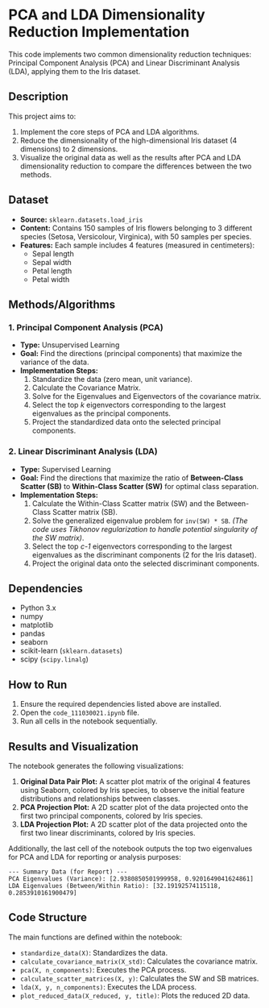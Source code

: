 
# PCA and LDA Dimensionality Reduction Implementation
This code implements two common dimensionality reduction techniques: Principal Component Analysis (PCA) and Linear Discriminant Analysis (LDA), applying them to the Iris dataset.

## Description

This project aims to:
1.  Implement the core steps of PCA and LDA algorithms.
2.  Reduce the dimensionality of the high-dimensional Iris dataset (4 dimensions) to 2 dimensions.
3.  Visualize the original data as well as the results after PCA and LDA dimensionality reduction to compare the differences between the two methods.

## Dataset

* **Source:** `sklearn.datasets.load_iris`
* **Content:** Contains 150 samples of Iris flowers belonging to 3 different species (Setosa, Versicolour, Virginica), with 50 samples per species.
* **Features:** Each sample includes 4 features (measured in centimeters):
    * Sepal length
    * Sepal width
    * Petal length
    * Petal width

## Methods/Algorithms

### 1. Principal Component Analysis (PCA)
* **Type:** Unsupervised Learning
* **Goal:** Find the directions (principal components) that maximize the variance of the data.
* **Implementation Steps:**
    1.  Standardize the data (zero mean, unit variance).
    2.  Calculate the Covariance Matrix.
    3.  Solve for the Eigenvalues and Eigenvectors of the covariance matrix.
    4.  Select the top *k* eigenvectors corresponding to the largest eigenvalues as the principal components.
    5.  Project the standardized data onto the selected principal components.

### 2. Linear Discriminant Analysis (LDA)
* **Type:** Supervised Learning
* **Goal:** Find the directions that maximize the ratio of **Between-Class Scatter (SB)** to **Within-Class Scatter (SW)** for optimal class separation.
* **Implementation Steps:**
    1.  Calculate the Within-Class Scatter matrix (SW) and the Between-Class Scatter matrix (SB).
    2.  Solve the generalized eigenvalue problem for `inv(SW) * SB`. *(The code uses Tikhonov regularization to handle potential singularity of the SW matrix)*.
    3.  Select the top *c-1* eigenvectors corresponding to the largest eigenvalues as the discriminant components (2 for the Iris dataset).
    4.  Project the original data onto the selected discriminant components.

## Dependencies

* Python 3.x
* numpy
* matplotlib
* pandas
* seaborn
* scikit-learn (`sklearn.datasets`)
* scipy (`scipy.linalg`)


## How to Run

1.  Ensure the required dependencies listed above are installed.
2.  Open the `code_111030021.ipynb` file.
3.  Run all cells in the notebook sequentially.

## Results and Visualization

The notebook generates the following visualizations:

1.  **Original Data Pair Plot:** A scatter plot matrix of the original 4 features using Seaborn, colored by Iris species, to observe the initial feature distributions and relationships between classes.
2.  **PCA Projection Plot:** A 2D scatter plot of the data projected onto the first two principal components, colored by Iris species.
3.  **LDA Projection Plot:** A 2D scatter plot of the data projected onto the first two linear discriminants, colored by Iris species.

Additionally, the last cell of the notebook outputs the top two eigenvalues for PCA and LDA for reporting or analysis purposes:

```
--- Summary Data (for Report) ---
PCA Eigenvalues (Variance): [2.9380850501999958, 0.9201649041624861]
LDA Eigenvalues (Between/Within Ratio): [32.19192574115118, 0.2853910161900479]
```

## Code Structure

The main functions are defined within the notebook:

  * `standardize_data(X)`: Standardizes the data.
  * `calculate_covariance_matrix(X_std)`: Calculates the covariance matrix.
  * `pca(X, n_components)`: Executes the PCA process.
  * `calculate_scatter_matrices(X, y)`: Calculates the SW and SB matrices.
  * `lda(X, y, n_components)`: Executes the LDA process.
  * `plot_reduced_data(X_reduced, y, title)`: Plots the reduced 2D data.

<!-- end list -->
